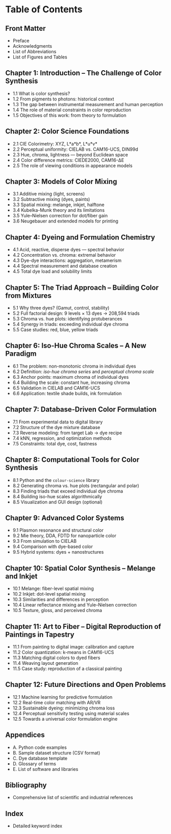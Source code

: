 # Table of Contents

## Front Matter
- Preface
- Acknowledgments
- List of Abbreviations
- List of Figures and Tables

## Chapter 1: Introduction – The Challenge of Color Synthesis
- 1.1 What is color synthesis?
- 1.2 From pigments to photons: historical context
- 1.3 The gap between instrumental measurement and human perception
- 1.4 The role of material constraints in color reproduction
- 1.5 Objectives of this work: from theory to formulation

## Chapter 2: Color Science Foundations
- 2.1 CIE Colorimetry: XYZ, L\*a\*b\*, L\*u\*v\*
- 2.2 Perceptual uniformity: CIELAB vs. CAM16-UCS, DIN99d
- 2.3 Hue, chroma, lightness — beyond Euclidean space
- 2.4 Color difference metrics: CIEDE2000, CAM16-ΔE
- 2.5 The role of viewing conditions in appearance models

## Chapter 3: Models of Color Mixing
- 3.1 Additive mixing (light, screens)
- 3.2 Subtractive mixing (dyes, paints)
- 3.3 Spatial mixing: melange, inkjet, halftone
- 3.4 Kubelka-Munk theory and its limitations
- 3.5 Yule–Nielsen correction for dot/fiber gain
- 3.6 Neugebauer and extended models for printing

## Chapter 4: Dyeing and Formulation Chemistry
- 4.1 Acid, reactive, disperse dyes — spectral behavior
- 4.2 Concentration vs. chroma: extremal behavior
- 4.3 Dye-dye interactions: aggregation, metamerism
- 4.4 Spectral measurement and database creation
- 4.5 Total dye load and solubility limits

## Chapter 5: The Triad Approach – Building Color from Mixtures
- 5.1 Why three dyes? (Gamut, control, stability)
- 5.2 Full factorial design: 9 levels × 13 dyes → 208,594 triads
- 5.3 Chroma vs. hue plots: identifying protuberances
- 5.4 Synergy in triads: exceeding individual dye chroma
- 5.5 Case studies: red, blue, yellow triads

## Chapter 6: Iso-Hue Chroma Scales – A New Paradigm
- 6.1 The problem: non-monotonic chroma in individual dyes
- 6.2 Definition: *iso-hue chroma series* and *perceptual chroma scale*
- 6.3 Anchor points: maximum chroma of individual dyes
- 6.4 Building the scale: constant hue, increasing chroma
- 6.5 Validation in CIELAB and CAM16-UCS
- 6.6 Application: textile shade builds, ink formulation

## Chapter 7: Database-Driven Color Formulation
- 7.1 From experimental data to digital library
- 7.2 Structure of the dye mixture database
- 7.3 Reverse modeling: from target Lab → dye recipe
- 7.4 kNN, regression, and optimization methods
- 7.5 Constraints: total dye, cost, fastness

## Chapter 8: Computational Tools for Color Synthesis
- 8.1 Python and the `colour-science` library
- 8.2 Generating chroma vs. hue plots (rectangular and polar)
- 8.3 Finding triads that exceed individual dye chroma
- 8.4 Building iso-hue scales algorithmically
- 8.5 Visualization and GUI design (optional)

## Chapter 9: Advanced Color Systems
- 9.1 Plasmon resonance and structural color
- 9.2 Mie theory, DDA, FDTD for nanoparticle color
- 9.3 From simulation to CIELAB
- 9.4 Comparison with dye-based color
- 9.5 Hybrid systems: dyes + nanostructures

## Chapter 10: Spatial Color Synthesis – Melange and Inkjet
- 10.1 Melange: fiber-level spatial mixing
- 10.2 Inkjet: dot-level spatial mixing
- 10.3 Similarities and differences in perception
- 10.4 Linear reflectance mixing and Yule–Nielsen correction
- 10.5 Texture, gloss, and perceived chroma

## Chapter 11: Art to Fiber – Digital Reproduction of Paintings in Tapestry
- 11.1 From painting to digital image: calibration and capture
- 11.2 Color quantization: k-means in CAM16-UCS
- 11.3 Matching digital colors to dyed fibers
- 11.4 Weaving layout generation
- 11.5 Case study: reproduction of a classical painting

## Chapter 12: Future Directions and Open Problems
- 12.1 Machine learning for predictive formulation
- 12.2 Real-time color matching with AR/VR
- 12.3 Sustainable dyeing: minimizing chroma loss
- 12.4 Perceptual sensitivity testing using material scales
- 12.5 Towards a universal color formulation engine

## Appendices
- A. Python code examples
- B. Sample dataset structure (CSV format)
- C. Dye database template
- D. Glossary of terms
- E. List of software and libraries

## Bibliography
- Comprehensive list of scientific and industrial references

## Index
- Detailed keyword index